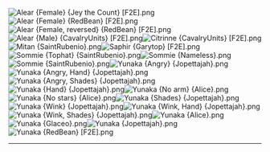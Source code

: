 ![Alear {Female} {Jey the Count} [F2E].png](https://raw.githubusercontent.com/Klokinator/FE-Repo/main/Portrait%20Repository/FE17%20Mugs%20(Engage)/Alear%20(Female)%20%7BJey%20the%20Count%7D%20%5BF2E%5D.png "Alear {Female} {Jey the Count} [F2E].png")![Alear {Female} {RedBean} [F2E].png](https://raw.githubusercontent.com/Klokinator/FE-Repo/main/Portrait%20Repository/FE17%20Mugs%20(Engage)/Alear%20(Female)%20%7BRedBean%7D%20%5BF2E%5D.png "Alear {Female} {RedBean} [F2E].png")![Alear {Female, reversed} {RedBean} [F2E].png](https://raw.githubusercontent.com/Klokinator/FE-Repo/main/Portrait%20Repository/FE17%20Mugs%20(Engage)/Alear%20(Female,%20reversed)%20%7BRedBean%7D%20%5BF2E%5D.png "Alear {Female, reversed} {RedBean} [F2E].png")![Alear {Male} {CavalryUnits} [F2E].png](https://raw.githubusercontent.com/Klokinator/FE-Repo/main/Portrait%20Repository/FE17%20Mugs%20(Engage)/Alear%20(Male)%20%7BCavalryUnits%7D%20%5BF2E%5D.png "Alear {Male} {CavalryUnits} [F2E].png")![Citrinne {CavalryUnits} [F2E].png](https://raw.githubusercontent.com/Klokinator/FE-Repo/main/Portrait%20Repository/FE17%20Mugs%20(Engage)/Citrinne%20%7BCavalryUnits%7D%20%5BF2E%5D.png "Citrinne {CavalryUnits} [F2E].png")![Mitan {SaintRubenio}.png](https://raw.githubusercontent.com/Klokinator/FE-Repo/main/Portrait%20Repository/FE17%20Mugs%20(Engage)/Mitan%20%7BSaintRubenio%7D.png "Mitan {SaintRubenio}.png")![Saphir {Garytop} [F2E].png](https://raw.githubusercontent.com/Klokinator/FE-Repo/main/Portrait%20Repository/FE17%20Mugs%20(Engage)/Saphir%20%7BGarytop%7D%20%5BF2E%5D.png "Saphir {Garytop} [F2E].png")![Sommie {Tophat} {SaintRubenio}.png](https://raw.githubusercontent.com/Klokinator/FE-Repo/main/Portrait%20Repository/FE17%20Mugs%20(Engage)/Sommie%20(Tophat)%20%7BSaintRubenio%7D.png "Sommie {Tophat} {SaintRubenio}.png")![Sommie {Nameless}.png](https://raw.githubusercontent.com/Klokinator/FE-Repo/main/Portrait%20Repository/FE17%20Mugs%20(Engage)/Sommie%20%7BNameless%7D.png "Sommie {Nameless}.png")![Sommie {SaintRubenio}.png](https://raw.githubusercontent.com/Klokinator/FE-Repo/main/Portrait%20Repository/FE17%20Mugs%20(Engage)/Sommie%20%7BSaintRubenio%7D.png "Sommie {SaintRubenio}.png")![Yunaka {Angry} {Jopettajah}.png](https://raw.githubusercontent.com/Klokinator/FE-Repo/main/Portrait%20Repository/FE17%20Mugs%20(Engage)/Yunaka%20(Angry)%20%7BJopettajah%7D.png "Yunaka {Angry} {Jopettajah}.png")![Yunaka {Angry, Hand} {Jopettajah}.png](https://raw.githubusercontent.com/Klokinator/FE-Repo/main/Portrait%20Repository/FE17%20Mugs%20(Engage)/Yunaka%20(Angry,%20Hand)%20%7BJopettajah%7D.png "Yunaka {Angry, Hand} {Jopettajah}.png")![Yunaka {Angry, Shades} {Jopettajah}.png](https://raw.githubusercontent.com/Klokinator/FE-Repo/main/Portrait%20Repository/FE17%20Mugs%20(Engage)/Yunaka%20(Angry,%20Shades)%20%7BJopettajah%7D.png "Yunaka {Angry, Shades} {Jopettajah}.png")![Yunaka {Hand} {Jopettajah}.png](https://raw.githubusercontent.com/Klokinator/FE-Repo/main/Portrait%20Repository/FE17%20Mugs%20(Engage)/Yunaka%20(Hand)%20%7BJopettajah%7D.png "Yunaka {Hand} {Jopettajah}.png")![Yunaka {No arm} {Alice}.png](https://raw.githubusercontent.com/Klokinator/FE-Repo/main/Portrait%20Repository/FE17%20Mugs%20(Engage)/Yunaka%20(No%20arm)%20%7BAlice%7D.png "Yunaka {No arm} {Alice}.png")![Yunaka {No stars} {Alice}.png](https://raw.githubusercontent.com/Klokinator/FE-Repo/main/Portrait%20Repository/FE17%20Mugs%20(Engage)/Yunaka%20(No%20stars)%20%7BAlice%7D.png "Yunaka {No stars} {Alice}.png")![Yunaka {Shades} {Jopettajah}.png](https://raw.githubusercontent.com/Klokinator/FE-Repo/main/Portrait%20Repository/FE17%20Mugs%20(Engage)/Yunaka%20(Shades)%20%7BJopettajah%7D.png "Yunaka {Shades} {Jopettajah}.png")![Yunaka {Wink} {Jopettajah}.png](https://raw.githubusercontent.com/Klokinator/FE-Repo/main/Portrait%20Repository/FE17%20Mugs%20(Engage)/Yunaka%20(Wink)%20%7BJopettajah%7D.png "Yunaka {Wink} {Jopettajah}.png")![Yunaka {Wink, Hand} {Jopettajah}.png](https://raw.githubusercontent.com/Klokinator/FE-Repo/main/Portrait%20Repository/FE17%20Mugs%20(Engage)/Yunaka%20(Wink,%20Hand)%20%7BJopettajah%7D.png "Yunaka {Wink, Hand} {Jopettajah}.png")![Yunaka {Wink, Shades} {Jopettajah}.png](https://raw.githubusercontent.com/Klokinator/FE-Repo/main/Portrait%20Repository/FE17%20Mugs%20(Engage)/Yunaka%20(Wink,%20Shades)%20%7BJopettajah%7D.png "Yunaka {Wink, Shades} {Jopettajah}.png")![Yunaka {Alice}.png](https://raw.githubusercontent.com/Klokinator/FE-Repo/main/Portrait%20Repository/FE17%20Mugs%20(Engage)/Yunaka%20%7BAlice%7D.png "Yunaka {Alice}.png")![Yunaka {Glaceo}.png](https://raw.githubusercontent.com/Klokinator/FE-Repo/main/Portrait%20Repository/FE17%20Mugs%20(Engage)/Yunaka%20%7BGlaceo%7D.png "Yunaka {Glaceo}.png")![Yunaka {Jopettajah}.png](https://raw.githubusercontent.com/Klokinator/FE-Repo/main/Portrait%20Repository/FE17%20Mugs%20(Engage)/Yunaka%20%7BJopettajah%7D.png "Yunaka {Jopettajah}.png")![Yunaka {RedBean} [F2E].png](https://raw.githubusercontent.com/Klokinator/FE-Repo/main/Portrait%20Repository/FE17%20Mugs%20(Engage)/Yunaka%20%7BRedBean%7D%20%5BF2E%5D.png "Yunaka {RedBean} [F2E].png")



----

